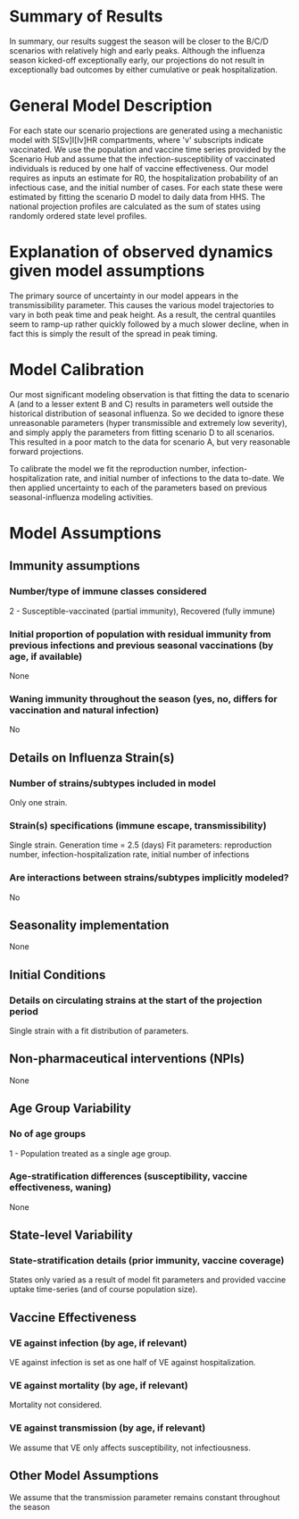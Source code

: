 # Summary of Results
In summary, our results suggest the season will be closer to the B/C/D scenarios with relatively high and early peaks. 
Although the influenza season kicked-off exceptionally early, our projections do not result in exceptionally bad 
outcomes by either cumulative or peak hospitalization.

# General Model Description
For each state our scenario projections are generated using a mechanistic model with S[Sv]I[Iv]HR compartments, 
where 'v' subscripts indicate vaccinated. We use the population and vaccine time series provided by the Scenario Hub 
and assume that the infection-susceptibility of vaccinated individuals is reduced by one half of vaccine effectiveness. 
Our model requires as inputs an estimate for R0, the hospitalization probability of an infectious case, and the initial 
number of cases.  For each state these were estimated by fitting the scenario D model to daily data from HHS. The 
national projection profiles are calculated as the sum of states using randomly ordered state level profiles.

# Explanation of observed dynamics given model assumptions
The primary source of uncertainty in our model appears in the transmissibility parameter.  This causes the various
model trajectories to vary in both peak time and peak height.  As a result, the central quantiles seem to ramp-up
rather quickly followed by a much slower decline, when in fact this is simply the result of the spread in peak
timing.

# Model Calibration
Our most significant modeling observation is that fitting the data to scenario A (and to a lesser extent B and C) 
results in parameters well outside the historical distribution of seasonal influenza.  So we decided to ignore these 
unreasonable parameters (hyper transmissible and extremely low severity), and simply apply the parameters from fitting 
scenario D to all scenarios.  This resulted in a poor match to the data for scenario A, but very reasonable forward 
projections.  

To calibrate the model we fit the reproduction number, infection-hospitalization rate, and initial number of infections
to the data to-date.  We then applied uncertainty to each of the parameters based on previous seasonal-influenza 
modeling activities.

# Model Assumptions
## Immunity assumptions
### Number/type of immune classes considered
2 - Susceptible-vaccinated (partial immunity), Recovered (fully immune)

### Initial proportion of population with residual immunity from previous infections and previous seasonal vaccinations (by age, if available)
None

### Waning immunity throughout the season (yes, no, differs for vaccination and natural infection)
No

## Details on Influenza Strain(s)
### Number of strains/subtypes included in model
Only one strain.

### Strain(s) specifications (immune escape, transmissibility)
Single strain. 
Generation time = 2.5 (days)
Fit parameters: reproduction number, infection-hospitalization rate, initial number of infections

### Are interactions between strains/subtypes implicitly modeled?
No

## Seasonality implementation
None

## Initial Conditions
### Details on circulating strains at the start of the projection period
Single strain with a fit distribution of parameters.

## Non-pharmaceutical interventions (NPIs)
None

## Age Group Variability
### No of age groups
1 - Population treated as a single age group.  

### Age-stratification differences (susceptibility, vaccine effectiveness, waning)
None

## State-level Variability
### State-stratification details (prior immunity, vaccine coverage)
States only varied as a result of model fit parameters and provided vaccine uptake time-series (and of course 
population size).

## Vaccine Effectiveness
### VE against infection (by age, if relevant)
VE against infection is set as one half of VE against hospitalization.

### VE against mortality (by age, if relevant)
Mortality not considered.

### VE against transmission (by age, if relevant)
We assume that VE only affects susceptibility, not infectiousness.

## Other Model Assumptions
We assume that the transmission parameter remains constant throughout the season

